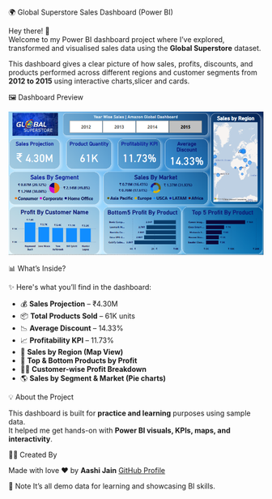  🌍 Global Superstore Sales Dashboard (Power BI)

Hey there! 👋  
Welcome to my Power BI dashboard project where I’ve explored, transformed and visualised sales data using the **Global Superstore** dataset.

This dashboard gives a clear picture of how sales, profits, discounts, and products performed across different regions and customer segments from **2012 to 2015** using interactive charts,slicer and cards.



🖼️ Dashboard Preview

![Dashboard Preview](globalSuperstoreDashboardScreenShot_powerBI.png)



 📊 What’s Inside?

✨ Here's what you’ll find in the dashboard:

- 💰 **Sales Projection** – ₹4.30M
- 📦 **Total Products Sold** – 61K units
- 📉 **Average Discount** – 14.33%
- 📈 **Profitability KPI** – 11.73%
- 📍 **Sales by Region (Map View)**
- 🧩 **Top & Bottom Products by Profit**
- 🧑‍💼 **Customer-wise Profit Breakdown**
- 🌎 **Sales by Segment & Market (Pie charts)**

   

 💡 About the Project

This dashboard is built for **practice and learning** purposes using sample data.  
It helped me get hands-on with **Power BI visuals, KPIs, maps, and interactivity**.


🙋‍♀️ Created By

Made with love ❤️ by **Aashi Jain**
[GitHub Profile](https://github.com/AashiJain971)

 
 
 📌 Note
It’s all demo data for learning and showcasing BI skills.
